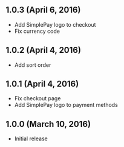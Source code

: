 ## 1.0.3 (April 6, 2016)

- Add SimplePay logo to checkout
- Fix currency code

## 1.0.2 (April 4, 2016)

- Add sort order

## 1.0.1 (April 4, 2016)

- Fix checkout page
- Add SimplePay logo to payment methods

## 1.0.0 (March 10, 2016)

- Initial release
